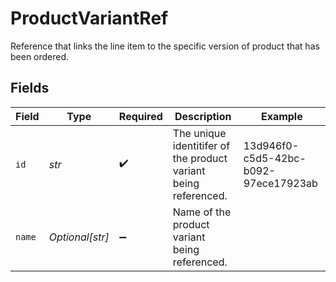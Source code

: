 # ProductVariantRef

Reference that links the line item to the specific version of product that has been ordered.


## Fields

| Field                                                           | Type                                                            | Required                                                        | Description                                                     | Example                                                         |
| --------------------------------------------------------------- | --------------------------------------------------------------- | --------------------------------------------------------------- | --------------------------------------------------------------- | --------------------------------------------------------------- |
| `id`                                                            | *str*                                                           | :heavy_check_mark:                                              | The unique identitifer of the product variant being referenced. | 13d946f0-c5d5-42bc-b092-97ece17923ab                            |
| `name`                                                          | *Optional[str]*                                                 | :heavy_minus_sign:                                              | Name of the product variant being referenced.                   |                                                                 |